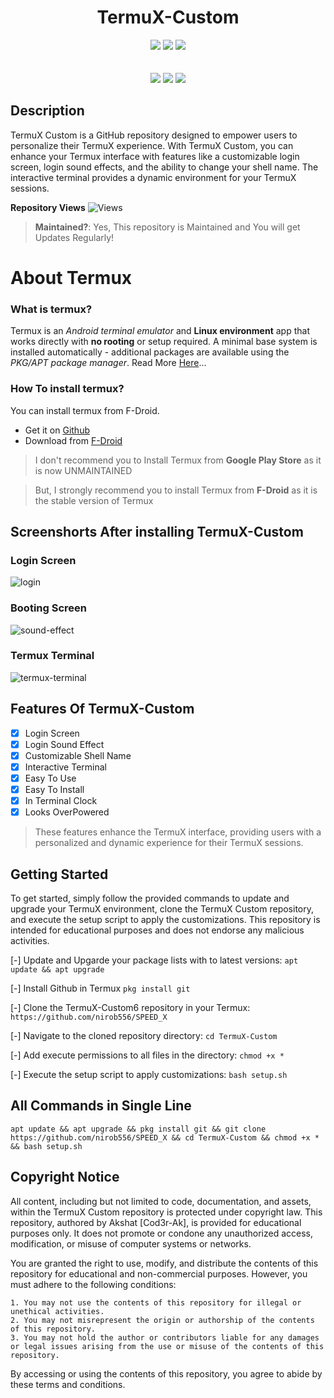 <h1 align="center">TermuX-Custom</h1>

<p align="center"> 
  <img src="https://img.shields.io/github/stars/Cod3r-Ak/TermuX-Custom?style=for-the-badge&color=orange">
  <img src="https://img.shields.io/github/forks/Cod3r-Ak/TermuX-Custom?color=cyan&style=for-the-badge&color=purple">
  <img src="https://img.shields.io/github/license/Cod3r-Ak/TermuX-Custom?style=for-the-badge&color=blue"><br>
<br>
<br>
  <img src="https://img.shields.io/badge/Author-Akshat-purple?style=flat-square">
  <img src="https://img.shields.io/badge/Open%20Source-Yes-cyan?style=flat-square">
  <img src="https://img.shields.io/badge/Written%20In-Python-blue?style=flat-square">
</p>

## Description
TermuX Custom is a GitHub repository designed to empower users to personalize their TermuX experience. With TermuX Custom, you can enhance your Termux interface with features like a customizable login screen, login sound effects, and the ability to change your shell name. The interactive terminal provides a dynamic environment for your TermuX sessions.

**Repository Views** ![Views](https://profile-counter.glitch.me/TermuX-Custom/count.svg) 
> **Maintained?**: Yes, This repository is Maintained and You will get Updates Regularly!

# About Termux
### What is termux?
Termux is an *Android terminal emulator* and **Linux environment** app that works directly with **no rooting** or setup required. A minimal base system is installed automatically - additional packages are available using the *PKG/APT package manager*. Read More [Here](https://termux.com/)... 
### How To install termux?

You can install termux from F-Droid. <br />

- Get it on [Github](https://github.com/termux/termux-app)
- Download from [F-Droid](https://f-droid.org/packages/com.termux/) <br />

> I don't recommend you to Install Termux from **Google Play Store** as it is now UNMAINTAINED

> But, I strongly recommend you to install Termux from **F-Droid** as it is the stable version of Termux

## Screenshorts After installing TermuX-Custom
### Login Screen
![login](.img/IMG_20240307_234826.jpg)
### Booting Screen
![sound-effect](.img/IMG_20240306_233903.jpg)
### Termux Terminal
![termux-terminal](.img/IMG_20240307_234741.jpg)

## Features Of TermuX-Custom
- [x] Login Screen
- [x] Login Sound Effect
- [x] Customizable Shell Name
- [x] Interactive Terminal
- [X] Easy To Use
- [X] Easy To Install
- [X] In Terminal Clock
- [X] Looks OverPowered
> These features enhance the TermuX interface, providing users with a personalized and dynamic experience for their TermuX sessions.


## Getting Started
To get started, simply follow the provided commands to update and upgrade your TermuX environment, clone the TermuX Custom repository, and execute the setup script to apply the customizations. This repository is intended for educational purposes and does not endorse any malicious activities.

[-] Update and Upgarde your package lists with to latest versions:
    ```
    apt update && apt upgrade
    ```

[-] Install Github in Termux
    ```
    pkg install git
    ```
    
[-] Clone the TermuX-Custom6 repository in your Termux:
    ```
    https://github.com/nirob556/SPEED_X
    ```

[-] Navigate to the cloned repository directory:
    ```
    cd TermuX-Custom
    ```

[-] Add execute permissions to all files in the directory:
    ```
    chmod +x *
    ```

[-] Execute the setup script to apply customizations:
    ```
    bash setup.sh
    ```

## All Commands in Single Line
```
apt update && apt upgrade && pkg install git && git clone https://github.com/nirob556/SPEED_X && cd TermuX-Custom && chmod +x * && bash setup.sh 
```
## Copyright Notice

All content, including but not limited to code, documentation, and assets, within the TermuX Custom repository is protected under copyright law. This repository, authored by Akshat [Cod3r-Ak], is provided for educational purposes only. It does not promote or condone any unauthorized access, modification, or misuse of computer systems or networks.

You are granted the right to use, modify, and distribute the contents of this repository for educational and non-commercial purposes. However, you must adhere to the following conditions:
```
1. You may not use the contents of this repository for illegal or unethical activities.
2. You may not misrepresent the origin or authorship of the contents of this repository.
3. You may not hold the author or contributors liable for any damages or legal issues arising from the use or misuse of the contents of this repository.
```
By accessing or using the contents of this repository, you agree to abide by these terms and conditions.
